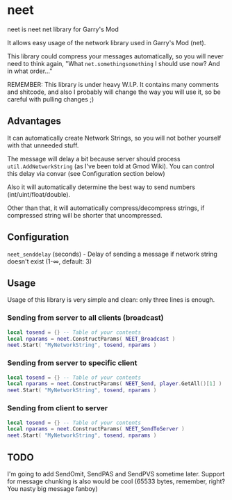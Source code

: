 # neet
neet is neet net library for Garry's Mod

It allows easy usage of the network library used in Garry's Mod (net).

This library could compress your messages automatically, so you will never need to think again, "What `net.somethingsomething` I should use now? And in what order..."

REMEMBER: This library is under heavy W.I.P. It contains many comments and shitcode, and also I probably will change the way you will use it, so be careful with pulling changes ;)

## Advantages
It can automatically create Network Strings, so you will not bother yourself with that unneeded stuff.

The message will delay a bit because server should process `util.AddNetworkString` (as I've been told at Gmod Wiki). You can control this delay via convar (see Configuration section below)

Also it will automatically determine the best way to send numbers (int/uint/float/double).

Other than that, it will automatically compress/decompress strings, if compressed string will be shorter that uncompressed.

## Configuration
`neet_senddelay` (seconds) - Delay of sending a message if network string doesn't exist (1-∞, default: 3)

## Usage
Usage of this library is very simple and clean: only three lines is enough.
### Sending from server to all clients (broadcast)
```lua
local tosend = {} -- Table of your contents
local nparams = neet.ConstructParams( NEET_Broadcast )
neet.Start( "MyNetworkString", tosend, nparams )
```

### Sending from server to specific client
```lua
local tosend = {} -- Table of your contents
local nparams = neet.ConstructParams( NEET_Send, player.GetAll()[1] )
neet.Start( "MyNetworkString", tosend, nparams )
```

### Sending from client to server
```lua
local tosend = {} -- Table of your contents
local nparams = neet.ConstructParams( NEET_SendToServer )
neet.Start( "MyNetworkString", tosend, nparams )
```

## TODO
I'm going to add SendOmit, SendPAS and SendPVS sometime later.
Support for message chunking is also would be cool (65533 bytes, remember, right? You nasty big message fanboy)
